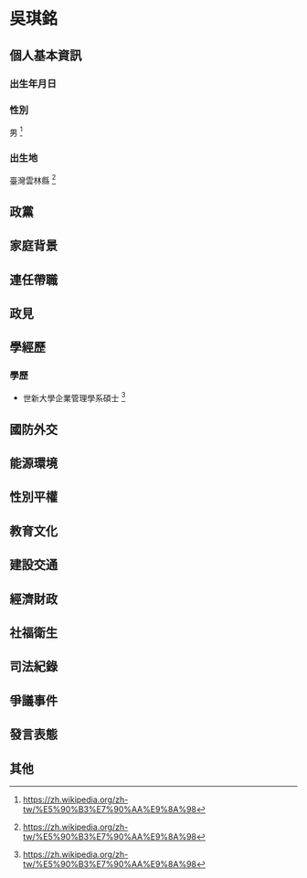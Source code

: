 # 吳琪銘

## 個人基本資訊

### 出生年月日

### 性別

男 [^1]

### 出生地

臺灣雲林縣 [^1]

[^1]: https://zh.wikipedia.org/zh-tw/%E5%90%B3%E7%90%AA%E9%8A%98

## 政黨

## 家庭背景

## 連任帶職

## 政見

## 學經歷

### 學歷

- 世新大學企業管理學系碩士 [^1]

[^1]: https://www.ly.gov.tw/Pages/List.aspx?nodeid=37427

## 國防外交

## 能源環境

## 性別平權

## 教育文化

## 建設交通

## 經濟財政

## 社福衛生

## 司法紀錄

## 爭議事件

## 發言表態

## 其他
